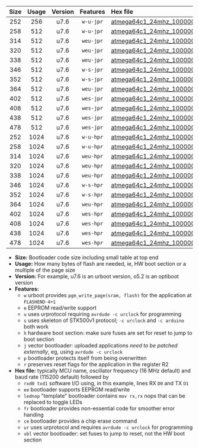 |Size|Usage|Version|Features|Hex file|
|:-:|:-:|:-:|:-:|:--|
|252|256|u7.6|`w-u-jpr`|[atmega64c1_24mhz_1000000bps_rxb0_txb1_ur_vbl.hex](https://raw.githubusercontent.com/stefanrueger/urboot/main/bootloaders/atmega64c1/fcpu_24mhz/1000000_bps/atmega64c1_24mhz_1000000bps_rxb0_txb1_ur_vbl.hex)|
|258|512|u7.6|`w-u-jpr`|[atmega64c1_24mhz_1000000bps_rxb0_txb1_lednop_ur_vbl.hex](https://raw.githubusercontent.com/stefanrueger/urboot/main/bootloaders/atmega64c1/fcpu_24mhz/1000000_bps/atmega64c1_24mhz_1000000bps_rxb0_txb1_lednop_ur_vbl.hex)|
|314|512|u7.6|`weu-jpr`|[atmega64c1_24mhz_1000000bps_rxb0_txb1_ee_ur_vbl.hex](https://raw.githubusercontent.com/stefanrueger/urboot/main/bootloaders/atmega64c1/fcpu_24mhz/1000000_bps/atmega64c1_24mhz_1000000bps_rxb0_txb1_ee_ur_vbl.hex)|
|320|512|u7.6|`weu-jpr`|[atmega64c1_24mhz_1000000bps_rxb0_txb1_ee_lednop_ur_vbl.hex](https://raw.githubusercontent.com/stefanrueger/urboot/main/bootloaders/atmega64c1/fcpu_24mhz/1000000_bps/atmega64c1_24mhz_1000000bps_rxb0_txb1_ee_lednop_ur_vbl.hex)|
|338|512|u7.6|`weu-jpr`|[atmega64c1_24mhz_1000000bps_rxb0_txb1_ee_lednop_fr_ur_vbl.hex](https://raw.githubusercontent.com/stefanrueger/urboot/main/bootloaders/atmega64c1/fcpu_24mhz/1000000_bps/atmega64c1_24mhz_1000000bps_rxb0_txb1_ee_lednop_fr_ur_vbl.hex)|
|346|512|u7.6|`w-s-jpr`|[atmega64c1_24mhz_1000000bps_rxb0_txb1_vbl.hex](https://raw.githubusercontent.com/stefanrueger/urboot/main/bootloaders/atmega64c1/fcpu_24mhz/1000000_bps/atmega64c1_24mhz_1000000bps_rxb0_txb1_vbl.hex)|
|352|512|u7.6|`w-s-jpr`|[atmega64c1_24mhz_1000000bps_rxb0_txb1_lednop_vbl.hex](https://raw.githubusercontent.com/stefanrueger/urboot/main/bootloaders/atmega64c1/fcpu_24mhz/1000000_bps/atmega64c1_24mhz_1000000bps_rxb0_txb1_lednop_vbl.hex)|
|364|512|u7.6|`weu-jpr`|[atmega64c1_24mhz_1000000bps_rxb0_txb1_ee_lednop_fr_ce_ur_vbl.hex](https://raw.githubusercontent.com/stefanrueger/urboot/main/bootloaders/atmega64c1/fcpu_24mhz/1000000_bps/atmega64c1_24mhz_1000000bps_rxb0_txb1_ee_lednop_fr_ce_ur_vbl.hex)|
|402|512|u7.6|`wes-jpr`|[atmega64c1_24mhz_1000000bps_rxb0_txb1_ee_vbl.hex](https://raw.githubusercontent.com/stefanrueger/urboot/main/bootloaders/atmega64c1/fcpu_24mhz/1000000_bps/atmega64c1_24mhz_1000000bps_rxb0_txb1_ee_vbl.hex)|
|408|512|u7.6|`wes-jpr`|[atmega64c1_24mhz_1000000bps_rxb0_txb1_ee_lednop_vbl.hex](https://raw.githubusercontent.com/stefanrueger/urboot/main/bootloaders/atmega64c1/fcpu_24mhz/1000000_bps/atmega64c1_24mhz_1000000bps_rxb0_txb1_ee_lednop_vbl.hex)|
|438|512|u7.6|`wes-jpr`|[atmega64c1_24mhz_1000000bps_rxb0_txb1_ee_lednop_fr_vbl.hex](https://raw.githubusercontent.com/stefanrueger/urboot/main/bootloaders/atmega64c1/fcpu_24mhz/1000000_bps/atmega64c1_24mhz_1000000bps_rxb0_txb1_ee_lednop_fr_vbl.hex)|
|478|512|u7.6|`wes-jpr`|[atmega64c1_24mhz_1000000bps_rxb0_txb1_ee_lednop_fr_ce_vbl.hex](https://raw.githubusercontent.com/stefanrueger/urboot/main/bootloaders/atmega64c1/fcpu_24mhz/1000000_bps/atmega64c1_24mhz_1000000bps_rxb0_txb1_ee_lednop_fr_ce_vbl.hex)|
|252|1024|u7.6|`w-u-hpr`|[atmega64c1_24mhz_1000000bps_rxb0_txb1_ur.hex](https://raw.githubusercontent.com/stefanrueger/urboot/main/bootloaders/atmega64c1/fcpu_24mhz/1000000_bps/atmega64c1_24mhz_1000000bps_rxb0_txb1_ur.hex)|
|258|1024|u7.6|`w-u-hpr`|[atmega64c1_24mhz_1000000bps_rxb0_txb1_lednop_ur.hex](https://raw.githubusercontent.com/stefanrueger/urboot/main/bootloaders/atmega64c1/fcpu_24mhz/1000000_bps/atmega64c1_24mhz_1000000bps_rxb0_txb1_lednop_ur.hex)|
|314|1024|u7.6|`weu-hpr`|[atmega64c1_24mhz_1000000bps_rxb0_txb1_ee_ur.hex](https://raw.githubusercontent.com/stefanrueger/urboot/main/bootloaders/atmega64c1/fcpu_24mhz/1000000_bps/atmega64c1_24mhz_1000000bps_rxb0_txb1_ee_ur.hex)|
|320|1024|u7.6|`weu-hpr`|[atmega64c1_24mhz_1000000bps_rxb0_txb1_ee_lednop_ur.hex](https://raw.githubusercontent.com/stefanrueger/urboot/main/bootloaders/atmega64c1/fcpu_24mhz/1000000_bps/atmega64c1_24mhz_1000000bps_rxb0_txb1_ee_lednop_ur.hex)|
|338|1024|u7.6|`weu-hpr`|[atmega64c1_24mhz_1000000bps_rxb0_txb1_ee_lednop_fr_ur.hex](https://raw.githubusercontent.com/stefanrueger/urboot/main/bootloaders/atmega64c1/fcpu_24mhz/1000000_bps/atmega64c1_24mhz_1000000bps_rxb0_txb1_ee_lednop_fr_ur.hex)|
|346|1024|u7.6|`w-s-hpr`|[atmega64c1_24mhz_1000000bps_rxb0_txb1.hex](https://raw.githubusercontent.com/stefanrueger/urboot/main/bootloaders/atmega64c1/fcpu_24mhz/1000000_bps/atmega64c1_24mhz_1000000bps_rxb0_txb1.hex)|
|352|1024|u7.6|`w-s-hpr`|[atmega64c1_24mhz_1000000bps_rxb0_txb1_lednop.hex](https://raw.githubusercontent.com/stefanrueger/urboot/main/bootloaders/atmega64c1/fcpu_24mhz/1000000_bps/atmega64c1_24mhz_1000000bps_rxb0_txb1_lednop.hex)|
|364|1024|u7.6|`weu-hpr`|[atmega64c1_24mhz_1000000bps_rxb0_txb1_ee_lednop_fr_ce_ur.hex](https://raw.githubusercontent.com/stefanrueger/urboot/main/bootloaders/atmega64c1/fcpu_24mhz/1000000_bps/atmega64c1_24mhz_1000000bps_rxb0_txb1_ee_lednop_fr_ce_ur.hex)|
|402|1024|u7.6|`wes-hpr`|[atmega64c1_24mhz_1000000bps_rxb0_txb1_ee.hex](https://raw.githubusercontent.com/stefanrueger/urboot/main/bootloaders/atmega64c1/fcpu_24mhz/1000000_bps/atmega64c1_24mhz_1000000bps_rxb0_txb1_ee.hex)|
|408|1024|u7.6|`wes-hpr`|[atmega64c1_24mhz_1000000bps_rxb0_txb1_ee_lednop.hex](https://raw.githubusercontent.com/stefanrueger/urboot/main/bootloaders/atmega64c1/fcpu_24mhz/1000000_bps/atmega64c1_24mhz_1000000bps_rxb0_txb1_ee_lednop.hex)|
|438|1024|u7.6|`wes-hpr`|[atmega64c1_24mhz_1000000bps_rxb0_txb1_ee_lednop_fr.hex](https://raw.githubusercontent.com/stefanrueger/urboot/main/bootloaders/atmega64c1/fcpu_24mhz/1000000_bps/atmega64c1_24mhz_1000000bps_rxb0_txb1_ee_lednop_fr.hex)|
|478|1024|u7.6|`wes-hpr`|[atmega64c1_24mhz_1000000bps_rxb0_txb1_ee_lednop_fr_ce.hex](https://raw.githubusercontent.com/stefanrueger/urboot/main/bootloaders/atmega64c1/fcpu_24mhz/1000000_bps/atmega64c1_24mhz_1000000bps_rxb0_txb1_ee_lednop_fr_ce.hex)|

- **Size:** Bootloader code size including small table at top end
- **Usage:** How many bytes of flash are needed, ie, HW boot section or a multiple of the page size
- **Version:** For example, u7.6 is an urboot version, o5.2 is an optiboot version
- **Features:**
  + `w` urboot provides `pgm_write_page(sram, flash)` for the application at `FLASHEND-4+1`
  + `e` EEPROM read/write support
  + `u` uses urprotocol requiring `avrdude -c urclock` for programming
  + `s` uses skeleton of STK500v1 protocol; `-c urclock` and `-c arduino` both work
  + `h` hardware boot section: make sure fuses are set for reset to jump to boot section
  + `j` vector bootloader: uploaded applications *need to be patched externally*, eg, using `avrdude -c urclock`
  + `p` bootloader protects itself from being overwritten
  + `r` preserves reset flags for the application in the register R2
- **Hex file:** typically MCU name, oscillator frequency (16 MHz default) and baud rate (115200 default) followed by
  + `rxd0 txd1` software I/O using, in this example, lines RX `D0` and TX `D1`
  + `ee` bootloader supports EEPROM read/write
  + `lednop` "template" bootloader contains `mov rx,rx` nops that can be replaced to toggle LEDs
  + `fr` bootloader provides non-essential code for smoother error handing
  + `ce` bootloader provides a chip erase command
  + `ur` uses urprotocol and requires `avrdude -c urclock` for programming
  + `vbl` vector bootloader: set fuses to jump to reset, not the HW boot section
